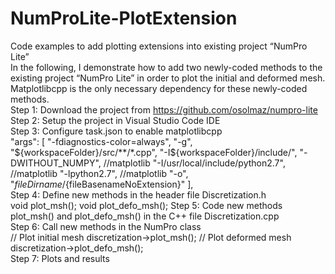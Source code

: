 # NumProLite-PlotExtension
Code examples to add plotting extensions into existing project “NumPro Lite”<br />
In the following, I demonstrate how to add two newly-coded methods to the existing project “NumPro Lite” in order to plot the initial and deformed mesh. Matplotlibcpp is the only necessary dependency for these newly-coded methods.<br />
Step 1: Download the project from https://github.com/osolmaz/numpro-lite<br />
Step 2: Setup the project in Visual Studio Code IDE<br />
Step 3: Configure task.json to enable matplotlibcpp<br />
"args": [
        "-fdiagnostics-color=always",
        "-g",
        "${workspaceFolder}/src/**/*.cpp",
        "-I${workspaceFolder}/include/",
        "-DWITHOUT_NUMPY", //matplotlib
        "-I/usr/local/include/python2.7", //matplotlib
        "-lpython2.7", //matplotlib
        "-o",
        "${fileDirname}/${fileBasenameNoExtension}"
      ],<br />
Step 4: Define new methods in the header file Discretization.h<br />
void plot_msh();
void plot_defo_msh();
Step 5: Code new methods plot_msh() and plot_defo_msh() in the C++ file Discretization.cpp<br />
Step 6: Call new methods in the NumPro class<br />
// Plot initial mesh
discretization->plot_msh();
// Plot deformed mesh
discretization->plot_defo_msh();<br />
Step 7: Plots and results
